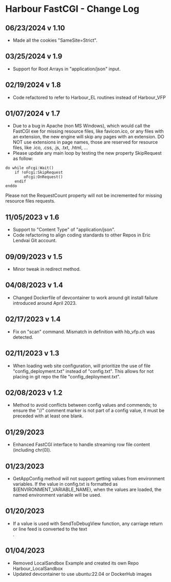 # Harbour FastCGI - Change Log

## 06/23/2024 v 1.10
* Made all the cookies "SameSite=Strict".

## 03/25/2024 v 1.9
* Support for Root Arrays in "application/json" input.

## 02/19/2024 v 1.8
* Code refactored to refer to Harbour_EL routines instead of Harbour_VFP

## 01/07/2024 v 1.7
* Due to a bug in Apache (non MS Windows), which would call the FastCGI exe for missing resource files, like favicon.ico, or any files with an extension, the new engine will skip any pages with an extension. DO NOT use extensions in page names, those are reserved for resource files, like .ico, .css, .js, .txt, .html, ...
* Please update any main loop by testing the new property SkipRequest as follow:
```
do while oFcgi:Wait()
    if !oFcgi:SkipRequest
        oFcgi:OnRequest()
    endif
enddo
```
Please not the RequestCount property will not be incremented for missing resource files requests.

## 11/05/2023 v 1.6
* Support to "Content Type" of "application/json".
* Code refactoring to align coding standards to other Repos in Eric Lendvai Git account.

## 09/09/2023 v 1.5
* Minor tweak in redirect method.

## 04/08/2023 v 1.4
* Changed Dockerfile of devcontainer to work around git install failure introduced around April 2023.

## 02/17/2023 v 1.4
* Fix on "scan" command. Mismatch in definition with hb_vfp.ch was detected.

## 02/11/2023 v 1.3
* When loading web site configuration, will prioritize the use of file "config_deployment.txt" instead of "config.txt". This allows for not placing in git repo the file "config_deployment.txt".

## 02/08/2023 v 1.2
* Method to avoid conflicts between config values and commends; to ensure the "//" comment marker is not part of a config value, it must be preceded with at least one blank.

## 01/29/2023
* Enhanced FastCGI interface to handle streaming row file content (including chr(0)).

## 01/23/2023
* GetAppConfig method will not support getting values from environment variables. If the value in config.txt is formatted as ${ENVIRONMENT_VARIABLE_NAME}, when the values are loaded, the named environment variable will be used.

## 01/20/2023
* If a value is used with SendToDebugView function, any carriage return or line feed is converted to the text <br>.

## 01/04/2023
* Removed LocalSandbox Example and created its own Repo  Harbour_LocalSandbox
* Updated devcontainer to use ubuntu:22.04 or DockerHub images

